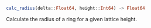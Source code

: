 ```julia
calc_radius(delta::Float64, height::Int64) -> Float64

```

Calculate the radius of a ring for a given lattice height.
